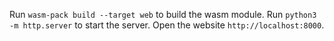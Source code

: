 Run `wasm-pack build --target web` to build the wasm module.
Run `python3 -m http.server` to start the server.
Open the website `http://localhost:8000`.
